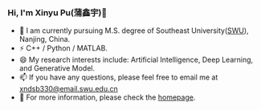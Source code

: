 <!--
**LttGenius/LttGenius** is a ✨ _special_ ✨ repository because its `README.md` (this file) appears on your GitHub profile.

Here are some ideas to get you started:

- 🔭 I’m currently working on ...
- 🌱 I’m currently learning ...
- 👯 I’m looking to collaborate on ...
- 🤔 I’m looking for help with ...
- 💬 Ask me about ...
- 📫 How to reach me: ...
- 😄 Pronouns: ...
- ⚡ Fun fact: ...
-->
### Hi, I'm Xinyu Pu(蒲鑫宇)👋

- 🍻 I am currently pursuing M.S. degree of Southeast University([SWU](https://www.seu.edu.cn)), Nanjing, China.  
- ⚡ C++ / Python / MATLAB.
- 😄 My research interests include: Artificial Intelligence, Deep Learning, and Generative Model.  
- 📫 If you have any questions, please feel free to email me at xndsb330@email.swu.edu.cn
- 🌱 For more information, please check the [homepage](https://xinyu-pu.github.io). 

